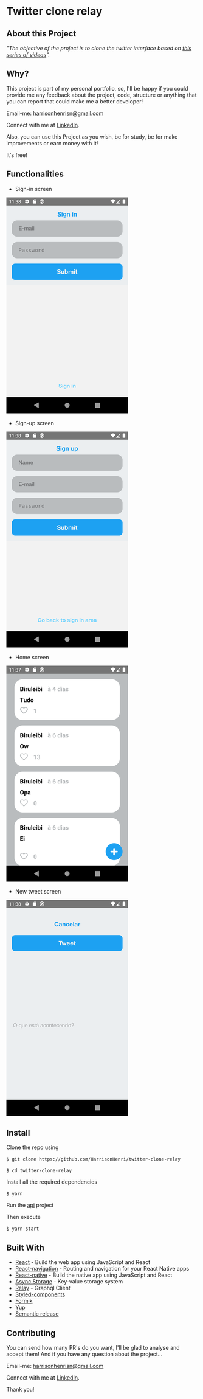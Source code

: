 # Twitter clone relay

## About this Project

_"The objective of the project is to clone the twitter interface based on [this series of videos](https://www.youtube.com/playlist?list=PLgR7SB9A86BHSgK0Wa0H_Wq5GHN31UrD3)"._

## Why?

This project is part of my personal portfolio, so, I'll be happy if you could provide me any feedback about the project, code, structure or anything that you can report that could make me a better developer!

Email-me: harrisonhenrisn@gmail.com

Connect with me at [LinkedIn](https://linkedin.com/in/harrison-henri-dos-santos-nascimento).

Also, you can use this Project as you wish, be for study, be for make improvements or earn money with it!

It's free!

## Functionalities

- Sign-in screen

![](assets/signin.png)

- Sign-up screen

![](assets/signup.png)

- Home screen

![](assets/home.png)

- New tweet screen

![](assets/new.png)

## Install

Clone the repo using

```
$ git clone https://github.com/HarrisonHenri/twitter-clone-relay
```

```
$ cd twitter-clone-relay
```

Install all the required dependencies

```
$ yarn
```

Run the [api](https://github.com/HarrisonHenri/typegraphql-twitter-api) project

Then execute

```
$ yarn start
```

## Built With

- [React](https://github.com/facebook/react) - Build the web app using JavaScript and React
- [React-navigation](https://github.com/react-navigation/react-navigation) - Routing and navigation for your React Native apps
- [React-native](https://github.com/expo/react-native) - Build the native app using JavaScript and React
- [Async Storage](https://github.com/react-native-async-storage/async-storage) - Key-value storage system
- [Relay](https://relay.dev/) - Graphql Client
- [Styled-components](https://github.com/styled-components/styled-components) 
- [Formik](https://github.com/formium/formik) 
- [Yup](https://github.com/jquense/yup) 
- [Semantic release](https://github.com/semantic-release/semantic-release) 

## Contributing

You can send how many PR's do you want, I'll be glad to analyse and accept them! And if you have any question about the project...

Email-me: harrisonhenrisn@gmail.com

Connect with me at [LinkedIn](https://linkedin.com/in/harrison-henri-dos-santos-nascimento-a6ba33112).

Thank you!
